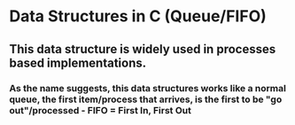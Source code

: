 # Data Structures in C (Queue/FIFO)

## This data structure is widely used in processes based implementations. 
### As the name suggests, this data structures works like a normal queue, the first item/process that arrives, is the first to be "go out"/processed - FIFO = First In, First Out 